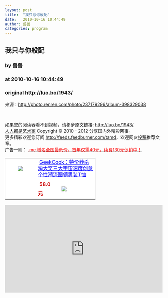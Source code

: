 ```yaml
---
layout: post
title:  "我只与你般配"
date:   2010-10-16 10:44:49
author: 兽兽
categories: program
---
```


## 我只与你般配
### by 兽兽
### at 2010-10-16 10:44:49
### original <http://luo.bo/1943/>

<p>来源：<a href="http://photo.renren.com/photo/237179296/album-398329038">http://photo.renren.com/photo/237179296/album-398329038</a></p><p><img src="http://dulei.si/files/e92241455d96abda28a72943504261b1.jpg" alt="" border="0"><br> <img src="http://dulei.si/files/ce96e0f63eff82f24b2f585dbe8bb32c.jpg" alt="" border="0"><br> <span></span><br> <img src="http://dulei.si/files/f4710f090ad80cf64daf7aef05ce243d.jpg" alt="" border="0"><br> <img src="http://dulei.si/files/310649c7faff84150228d318a12eebd2.jpg" alt="" border="0"><br> <img src="http://dulei.si/files/203289356b9d022fa9fcf851475f7e00.jpg" alt="" border="0"><br> <img src="http://dulei.si/files/f6bd3aa2ae007d05a954ebbcd4e977a7.jpg" alt="" border="0"><br> <img src="http://dulei.si/files/445e2f16e8f31dd5015d0f47b8716d02.jpg" alt="" border="0"><br> <img src="http://dulei.si/files/f0eabe15c176271efe79f00fb08ae2d1.jpg" alt="" border="0"><br> <img src="http://dulei.si/files/8dfeeff66204abd02e29683be9ce1767.jpg" alt="" border="0"><br> <img src="http://dulei.si/files/fff59821bbf24fcd7288478165d6d091.jpg" alt="" border="0"><br> <img src="http://dulei.si/files/6adb0fcd5de737b9b976a29bda160673.jpg" alt="" border="0"><br> <img src="http://dulei.si/files/fe7cbf898dc98cfed9c397ea63b1ddf0.jpg" alt="" border="0"><br> <img src="http://dulei.si/files/a013cf93e3cde99bdc4ff8fe439ef736.jpg" alt="" border="0"><br> <img src="http://dulei.si/files/961f2ab0f37c048acb5fe329ff0ae750.jpg" alt="" border="0"><br> <img src="http://dulei.si/files/4827568a4a153137e8e16d9425751a2e.jpg" alt="" border="0"><br> <img src="http://dulei.si/files/b8aec77a03452a72edc37b9b8a7b5512.jpg" alt="" border="0"><br> <img src="http://dulei.si/files/e2d1e2959fcc37a0648df945750ccab8.jpg" alt="" border="0"><br> <img src="http://dulei.si/files/9baea3d857b90a5b59af37b5e00e539a.jpg" alt="" border="0"><br> <img src="http://dulei.si/files/39617ea01dac10e79109d44de3aaa4c5.jpg" alt="" border="0"><br> <img src="http://dulei.si/files/052f323f9e01bfc2b49c8db58b4bf948.jpg" alt="" border="0"><br> <img src="http://dulei.si/files/e4ada18727f03ac23052597b128515e7.jpg" alt="" border="0"><br> <img src="http://dulei.si/files/4abbc8d08a896a915b0eb0d7529c292b.jpg" alt="" border="0"><br> <img src="http://dulei.si/files/3dd2afce77655514eafb1cbc58f0e309.jpg" alt="" border="0"><br> <img src="http://dulei.si/files/35a4ea0b41a1493593f320eb963beef4.jpg" alt="" border="0"><br> <img src="http://dulei.si/files/61d94cd8b2d2bc8764224b6c188b1e21.jpg" alt="" border="0"><br> <img src="http://dulei.si/files/dea5dd46fc40bcc5f420d9bd3ca7f8e9.jpg" alt="" border="0"><br> <img src="http://dulei.si/files/6b877664e603c5016b6f0b34149deac0.jpg" alt="" border="0"><br> <img src="http://dulei.si/files/964fc3a720bf01eea6f94d414418990e.jpg" alt="" border="0"><br> <img src="http://dulei.si/files/868f1a56d46e50cca7d0eed1bc7ff6d9.jpg" alt="" border="0"><br> <img src="http://dulei.si/files/c08d0a193a7c6a01de5cb20c40058646.jpg" alt="" border="0"><br> <img src="http://dulei.si/files/e6e4a094483f90d160897e5df0b5ee46.jpg" alt="" border="0"><br> <img src="http://dulei.si/files/cd45323bdc828cc5398aa2ea77db9c3f.jpg" alt="" border="0"><br> <img src="http://dulei.si/files/b0f53024357e8625b9cd1ff277e6fab0.jpg" alt="" border="0"><br> <img src="http://dulei.si/files/0ee6ff6cbadef00b926930b8d2092646.jpg" alt="" border="0"><br> <img src="http://dulei.si/files/a8b84569e79e032d17a843acb7e6b9f2.jpg" alt="" border="0"><br> <img src="http://dulei.si/files/b5dbcca4bed1d2b0ac20ae41d655b9f8.jpg" alt="" border="0"><br> <img src="http://dulei.si/files/a0ad5e9c0fe3a2b36280e004e27af7d8.jpg" alt="" border="0"><br> <img src="http://dulei.si/files/72e514e2803c1870606011efea22acad.jpg" alt="" border="0"><br> <img src="http://dulei.si/files/710de69dd20fea7895501c43cfb26399.jpg" alt="" border="0"><br> <img src="http://dulei.si/files/c318bd00aa50ff9c06d9c42746275261.jpg" alt="" border="0"><br> <img src="http://dulei.si/files/f56c358d0a2262e9433cbd8306f0aa01.jpg" alt="" border="0"><br> <img src="http://dulei.si/files/2e62a840b6750ea4c7439ca15a771983.jpg" alt="" border="0"><br> <img src="http://dulei.si/files/63450be72d32e0383d87bd4636ebd778.jpg" alt="" border="0"><br> <img src="http://dulei.si/files/940471907c3163ad10ae06a2802ab8f3.jpg" alt="" border="0"><br> <img src="http://dulei.si/files/6401225280481f598fc456094bb14dea.jpg" alt="" border="0"><br> <img src="http://dulei.si/files/610fb68e59f9ebd867307660c2125061.jpg" alt="" border="0"><br> <img src="http://dulei.si/files/b5efcaf354fd15e2d813fb26d62ac328.jpg" alt="" border="0"><br> <img src="http://dulei.si/files/c9bd3a6aed89567b7a42c8edd4eab965.jpg" alt="" border="0"><br> <img src="http://dulei.si/files/b078dace6ac60255bc61d93b47b2529a.jpg" alt="" border="0"><br> <img src="http://dulei.si/files/2708bb2fb248eefda8649f8b75b88bda.jpg" alt="" border="0"><br> <img src="http://dulei.si/files/243dfbdca26ce6dd74dde401efa26b59.jpg" alt="" border="0"><br> <img src="http://dulei.si/files/7c56ef9634e20dfa686534862bd0c5dd.jpg" alt="" border="0"><br> <img src="http://dulei.si/files/a76014e53c87b7ce54efae47527947d8.jpg" alt="" border="0"><br> <img src="http://dulei.si/files/d347545942fb9ebee6c0ce6b1aaf614c.jpg" alt="" border="0"><br> <img src="http://dulei.si/files/cc051612514ab5a411e8cadc1781c868.jpg" alt="" border="0"><br> <img src="http://dulei.si/files/9335aa30c253a9c62547fa84ce1b8f11.jpg" alt="" border="0"><br> <img src="http://dulei.si/files/fc803e1ea5c586bab095cff2eba0e138.jpg" alt="" border="0"><br> <img src="http://dulei.si/files/ad3cd1bb294b44854ef5b388b657206f.jpg" alt="" border="0"><br> <img src="http://dulei.si/files/fb41c295f44d1173b84418d89d9a7bbe.jpg" alt="" border="0"><br> <img src="http://dulei.si/files/9d94b530485b94b96a504c553647e365.jpg" alt="" border="0"><br> <img src="http://dulei.si/files/4bdedd9c9d31347f6421bd7b42530d02.jpg" alt="" border="0"><br> <img src="http://dulei.si/files/6598f47a119b791d7d055a84006c3eae.jpg" alt="" border="0"><br> <img src="http://dulei.si/files/05afd1cdcfda22a19d960ce358173568.jpg" alt="" border="0"><br> <img src="http://dulei.si/files/f46cd07f25c4226cb3397c67014bfc09.jpg" alt="" border="0"><br> <img src="http://dulei.si/files/1a6d7ec887f6bd185c46949986eb01ce.jpg" alt="" border="0"><br> <img src="http://dulei.si/files/ce24d080e2d7e5d4af69f8fc06839f0f.jpg" alt="" border="0"><br> <img src="http://dulei.si/files/b5d322ae6b69e8131f44e8220d6bfcd2.jpg" alt="" border="0"><br> <img src="http://dulei.si/files/661bdda752a232a8a6a1aa7ea228b35e.jpg" alt="" border="0"><br> <img src="http://dulei.si/files/cbbb25e959aff27264156fec43931dd2.jpg" alt="" border="0"><br> <img src="http://dulei.si/files/6b59cfa6bb793419fb0299a93d068dc9.jpg" alt="" border="0"><br> <img src="http://dulei.si/files/207ba439cbf3ddea55398bcc2b1303b5.jpg" alt="" border="0"><br> <img src="http://dulei.si/files/38fd60e4793bb022a0028f1cea75862d.jpg" alt="" border="0"></p><p>如果您的阅读器看不到视频，请移步原文链接: <a href="http://luo.bo/1943/">http://luo.bo/1943/</a> <br> <a href="http://luo.bo/">人人都是艺术家</a> Copyright ©   2010 - 2012 分享国内外精彩网事。<br> 更多精彩欢迎您订阅 <a href="http://feeds.feedburner.com/tamd">http://feeds.feedburner.com/tamd</a>，欢迎网友<a href="http://luo.bo/delivery/">投稿</a>推荐文章。<br> 广告一则： <a href="http://zi.mu/domain"><font color="red">.me 域名全国最低价，首年仅需40元，续费130元促销中！</font></a><br><table cellpadding="0" cellspacing="0" bgcolor="#FFFFFF" style="width:290px;border:1px solid #e6e6e6"><tr><td rowspan="2" align="center"><div style="margin:5px auto;width:80px;height:80px"><a href="http://zi.mu/ya3" style="width:80px;margin:0px;padding:0px;height:80px;overflow:hidden"><img style="margin:0px;border:none" src="http://dulei.si/files/e9e14ea3f1d7c1bacd4069361261b879.jpg"></a></div><div></div></td><td colspan="2"><a href="http://zi.mu/ya3" style="height:40px;width:180px;margin:5px;line-height:20px;color:#0000ff">GeekCook：特价秒杀淘大奖三大宇宙速度创意个性潮流圆领男装T恤</a></td></tr><tr><td> <span style="font-weight:600;margin:5px;line-height:30px;color:#cc0000">58.0元</span></td><td width="100px"><a href="http://zi.mu/ya3"><img name="" style="margin:0px;line-height:24px;vertical-align:text-bottom;border:none" src="http://dulei.si/files/264bdbc86a83b73bfc551a8f5bc15e26.gif"></a></td></tr></table> <p><iframe src="http://feedads.g.doubleclick.net/~ah/f/7sv1ooo89v8jfelhdjk8plpa64/300/250?ca=1&amp;fh=280#http%3A%2F%2Fluo.bo%2F1943%2F" width="100%" height="280" frameborder="0" scrolling="no" marginwidth="0" marginheight="0"></iframe></p></p>